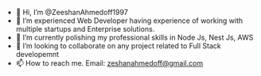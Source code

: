 - 👋 Hi, I’m @ZeeshanAhmedoff1997
- 👀 I’m experienced Web Developer having experience of working with multiple startups and Enterprise solutions.
- 🌱 I’m currently polishing my professional skills in Node Js, Nest Js, AWS
- 💞️ I’m looking to collaborate on any project related to Full Stack developemnt
- 📫 How to reach me. Email: zeshanahmedoff@gmail.com

<!---
ZeeshanAhmedoff1997/ZeeshanAhmedoff1997 is a ✨ special ✨ repository because its `README.md` (this file) appears on your GitHub profile.
You can click the Preview link to take a look at your changes.
--->
